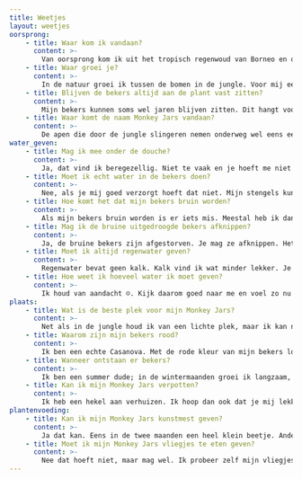 ```yaml
---
title: Weetjes
layout: weetjes
oorsprong: 
    - title: Waar kom ik vandaan? 
      content: >-
        Van oorsprong kom ik uit het tropisch regenwoud van Borneo en omstreken. Daar kan het flink regenen! Daarom houd ik ook van veel water en een hoge luchtvochtigheid.
    - title: Waar groei je?
      content: >-
        In de natuur groei ik tussen de bomen in de jungle. Voor mij een ideale plek, omdat mijn voedsel bestaat uit kleine vliegjes en insecten. Ik lok ze met mijn nectar. Als de insecten op mijn bekerrand landen, glijden ze makkelijk uit en vallen in mijn beker. Mijn bekers zijn gevuld met een plakkerige vloeistof vol verteringsenzymen. 
    - title: Blijven de bekers altijd aan de plant vast zitten? 
      content: >-
        Mijn bekers kunnen soms wel jaren blijven zitten. Dit hangt vooral af van hoe ik word verzorgd. Als ik te weinig water drink, kunnen de bekers uitdrogen (ze worden bruin) en sterven ze af.  
    - title: Waar komt de naam Monkey Jars vandaan? 
      content: >-
        De apen die door de jungle slingeren nemen onderweg wel eens een slokje water uit mijn beker. Vandaar de naam ‘Monkey Jars’. Ik word ook wel ‘bekerplant’ genoemd. Maar jij mag ‘Monkey Jars’ zeggen ;-). 
water_geven:
    - title: Mag ik mee onder de douche? 
      content: >-  
        Ja, dat vind ik beregezellig. Niet te vaak en je hoeft me niet in te zepen, daar krijg ik een beetje jeuk van. Ik vind het ook heerlijk om in een vochtige badkamer rond te hangen! 
    - title: Moet ik echt water in de bekers doen?
      content: >-  
        Nee, als je mij goed verzorgt hoeft dat niet. Mijn stengels kun je zien als een natuurlijke gieter. Als je me genoeg water geeft en de plek waar ik sta niet te droog is, dan vul ik mijn beker gewoon zelf met een laagje water. Afhankelijk van mijn soort vul ik mijn beker tot 1/3e, maar dat hoeft niet altijd zo te zijn. 
    - title: Hoe komt het dat mijn bekers bruin worden? 
      content: >-  
        Als mijn bekers bruin worden is er iets mis. Meestal heb ik dan te weinig water gekregen of sta ik op een plek die te droog of te licht voor mij is. Het is dan belangrijk dat je mijn dorst lest en kijkt of je mij op een vochtige plek kunt neer zetten. Bijvoorbeeld in de badkamer! 
    - title: Mag ik de bruine uitgedroogde bekers afknippen? 
      content: >-  
        Ja, de bruine bekers zijn afgestorven. Je mag ze afknippen. Het maakt niet uit waar; je kunt ze direct boven aan de stengel afknippen of onderaan. Ik ga daarna hard mijn best doen om nieuwe bekers te maken. 
    - title: Moet ik altijd regenwater geven? 
      content: >-  
        Regenwater bevat geen kalk. Kalk vind ik wat minder lekker. Je mag mij daarom prima buiten hangen tijdens een flinke regenbui. Maar ook een plons kraanwater slik ik als zoete koek hoor! 
    - title: Hoe weet ik hoeveel water ik moet geven? 
      content: >-  
        Ik houd van aandacht ☺. Kijk daarom goed naar me en voel zo nu en dan aan mijn grond. Als ik niet bruin word en mijn grond een beetje vochtig is dan voel ik me lekker. Als je goede vriendjes met me wilt worden, kijk dan vooral in het begin extra vaak naar me en probeer te ontdekken hoeveel water ik nodig heb. Je kunt mijn bladeren vochtig houden met een plantenspuit. Maar overdrijf het niet, van te veel water worden mijn wortels ziek en ga ik dood. 
plaats:
    - title: Wat is de beste plek voor mijn Monkey Jars? 
      content: >-
        Net als in de jungle houd ik van een lichte plek, maar ik kan niet tegen direct zonlicht. In warme zomermaanden vind ik het heerlijk om buiten te zijn, maar zet me dus niet direct in de zon. 
    - title: Waarom zijn mijn bekers rood? 
      content: >-
        Ik ben een echte Casanova. Met de rode kleur van mijn bekers lok ik insecten. Hoe feller de kleur van mijn bekers, hoe meer honger ik heb! 
    - title: Wanneer ontstaan er bekers?
      content: >-
        Ik ben een summer dude; in de wintermaanden groei ik langzaam, maar in de zomer groeien mijn bladeren een stuk sneller en ontstaan er ook nieuwe bekers. De bekers zijn een verlengde van mijn blad. 
    - title: Kan ik mijn Monkey Jars verpotten? 
      content: >-
        Ik heb een hekel aan verhuizen. Ik hoop dan ook dat je mij lekker in mijn vertrouwde potje wil laten zitten. De potgrond is speciaal samengesteld voor mij als vleeseter en ik ben er erg aan gehecht.
plantenvoeding: 
    - title: Kan ik mijn Monkey Jars kunstmest geven? 
      content: >-
        Ja dat kan. Eens in de twee maanden een heel klein beetje. Anders word ik misselijk. 1 gram per liter water is voldoende. Zeker als ik te weinig insecten heb gegeten, is kunstmest een mooie toevoeging. 
    - title: Moet ik mijn Monkey Jars vliegjes te eten geven? 
      content: >-
        Nee dat hoeft niet, maar mag wel. Ik probeer zelf mijn vliegjes te vangen. Deze verteer ik en daar haal ik weer mineralen uit. Maar als ik jarig ben, lust ik best een extra vliegje! 
---
```

